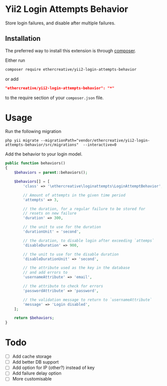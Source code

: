 Yii2 Login Attempts Behavior
========================

Store login failures, and disable after multiple failures.

Installation
------------
The preferred way to install this extension is through [composer](http://getcomposer.org/download/).

Either run
```sh
composer require ethercreative/yii2-login-attempts-behavior
```
or add
```json
"ethercreative/yii2-login-attempts-behavior": "*"
```
to the require section of your `composer.json` file.

Usage
=====
Run the following migration

    php yii migrate --migrationPath="vendor/ethercreative/yii2-login-attempts-behavior/src/migrations"  --interactive=0

Add the behavior to your login model.

```php
public function behaviors()
{
    $behaviors = parent::behaviors();

    $behaviors[] = [
        'class' => '\ethercreative\loginattempts\LoginAttemptBehavior',

        // Amount of attempts in the given time period
        'attempts' => 3,

        // the duration, for a regular failure to be stored for
        // resets on new failure
        'duration' => 300,

        // the unit to use for the duration
        'durationUnit' = 'second',

        // the duration, to disable login after exceeding `attemps`
        'disableDuration' => 900,

        // the unit to use for the disable duration
        'disableDurationUnit' => 'second',

        // the attribute used as the key in the database
        // and add errors to
        'usernameAttribute' => 'email',

        // the attribute to check for errors
        'passwordAttribute' => 'password',

        // the validation message to return to `usernameAttribute`
        'message' => 'Login disabled',
    ];

    return $behaviors;
}
```

Todo
====

- [ ] Add cache storage
- [ ] Add better DB support
- [ ] Add option for IP (other?) instead of key
- [ ] Add failure delay option
- [ ] More customisable
